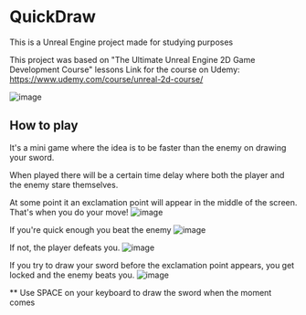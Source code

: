 # QuickDraw
 This is a Unreal Engine project made for studying purposes

 This project was based on "The Ultimate Unreal Engine 2D Game Development Course" lessons
 Link for the course on Udemy: https://www.udemy.com/course/unreal-2d-course/

 ![image](https://github.com/douglasavilak/Unreal-QuickDraw/assets/4285378/2f0fb602-23b9-49f7-8e21-17cbfbdc6bd9)
 
 ## How to play
 It's a mini game where the idea is to be faster than the enemy on drawing your sword.

 When played there will be a certain time delay where both the player and the enemy stare themselves.

 At some point it an exclamation point will appear in the middle of the screen. That's when you do your move!
 ![image](https://github.com/douglasavilak/Unreal-QuickDraw/assets/4285378/2b247354-b5d3-4407-81c1-cc7f1d9e15c1)


 If you're quick enough you beat the enemy
 ![image](https://github.com/douglasavilak/Unreal-QuickDraw/assets/4285378/177118ff-967b-40c5-9920-50d162bdc040)

 
 If not, the player defeats you.
 ![image](https://github.com/douglasavilak/Unreal-QuickDraw/assets/4285378/35138407-e30b-47b8-8280-59aceb5625b6)


 If you try to draw your sword before the exclamation point appears, you get locked and the enemy beats you.
 ![image](https://github.com/douglasavilak/Unreal-QuickDraw/assets/4285378/55a18d58-ed65-4c4f-855d-1f25de374161)


 ** Use SPACE on your keyboard to draw the sword when the moment comes

